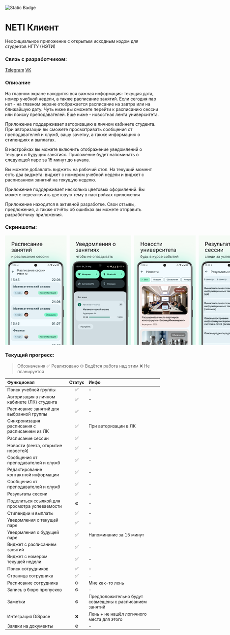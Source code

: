 ![Static Badge](https://img.shields.io/badge/%20-%20Google%20Play%20-%20%233b394d?style=for-the-badge&logo=google-play)

# NETI Клиент
Неофициальное приложение с открытым исходным кодом для студентов НГТУ (НЭТИ)

### Связь с разработчиком:
[Telegram](https://t.me/nstumobile_dev)
[VK](https://vk.com/neticient)

### Описание
На главном экране находится вся важная информация: текущая дата, номер учебной недели, а также расписание занятий.
Если сегодня пар нет - на главном экране отображается расписание на завтра или на ближайшую дату.
Чуть ниже вы сможете перейти к расписанию сессии или поиску преподавателей.
Ещё ниже - новостная лента университета.

Приложение поддерживает авторизацию в личном кабинете студента. При авторизации вы сможете просматривать сообщения от преподавателей и служб, вашу зачетку, а также информацию о стипендиях и выплатах.

В настройках вы можете включить отображение уведомлений о текущих и будущих занятиях. Приложение будет напоминать о следующей паре за 15 минут до начала.

Вы можете добавлять виджеты на рабочий стол. На текущий момент есть два виджета: виджет с номером учебной недели и виджет с расписанием занятий на текущую неделю.

Приложение поддерживает несколько цветовых оформлений. Вы можете переключить цветовую тему в настройках приложения

Приложение находится в активной разработке. Свои отзывы, предложения, а также отчёты об ошибках вы можете отправить разработчику приложения.



### Скриншоты:
<div style="display: flex; gap: 10px;">
  <img src="art/screen2.png" alt="Скриншот 2" width="200" />
  <img src="art/screen3.png" alt="Скриншот 3" width="200" />
  <img src="art/screen4.png" alt="Скриншот 1" width="200" />
  <img src="art/screen5.png" alt="Скриншот 2" width="200" />
  <img src="art/screen6.png" alt="Скриншот 3" width="200" />
  <img src="art/screen7.png" alt="Скриншот 1" width="200" />
  <img src="art/screen8.png" alt="Скриншот 2" width="200" />
</div>


### Текущий прогресс:
> Обозначения
> ✅  Реализовано
> ⚙️ Ведётся работа над этим
> ❌ Не планируется

| Функционал    | Статус  | Инфо                                                   |
|:-----------|:------:|:-------------------------------------------------------|
|Поиск учебной группы|✅| -                                                      |
|Авторизация в личном кабинете (ЛК) студента|✅| -                                                      |
|Расписание занятий для выбранной группы|✅| -                                                      |
|Синхронизация расписания с расписанием из ЛК|✅| При авторизации в ЛК                                   |
|Расписание сессии|✅|                                   |
|Новости (лента, открытие новостей) |✅| -                                                      |
|Сообщения от преподавателей и служб |✅| -                                                      |
|Редактирование контактной информации|✅| -                                                      |
|Сообщения от преподавателей и служб |✅| -                                                      |
|Результаты сессии |✅| -                                                      |
|Поделиться ссылкой для просмотра успеваемости |⚙️| -                                                      |
|Стипендии и выплаты |✅| -                                                      |
|Уведомления о текущей паре |✅| -                                                      |
|Уведомления о будущей паре |✅| Напоминание за 15 минут                                |
|Виджет с расписанием занятий |✅| -                                                      |
|Виджет с номером текущей недели |✅| -                                                      |
|Поиск сотрудников |✅| -                                                      |
|Страница сотрудника |✅| -                                                      |
|Расписание сотрудника |⚙️| Мне как-то лень                                        |
|Запись в бюро пропусков |⚙️| -                                                      |
|Заметки |⚙️| Предположительно будут совмещены с расписанием занятий |
|Интеграция DiSpace |❌| Лень + не нашёл логичного места для этого              |
|Заявки на документы |⚙️| -                                                      |
